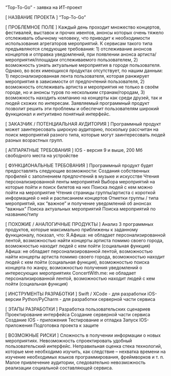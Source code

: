 “Top-To-Go” - заявка на ИТ-проект

[ НАЗВАНИЕ ПРОЕКТА ]
“Top-To-Go”

[ ПРОБЛЕМНОЕ ПОЛЕ ]
Каждый день проходит множество концертов, фестивалей, выставок и прочих ивентов, анонсы которых очень тяжело отслеживать обычному человеку, что приводит к необходимости использования агрегаторов мероприятий. К сервисам такого типа предъявляются следующие требования: 1) отслеживание анонсов концертов и отправка уведомлений, при появлении анонса артиста/мероприятия/площадки отслеживаемого пользователем, 2) возможность узнать актуальные мероприятия в городе пользователя. Однако, во всех имеющихся продуктах отсутствует, по нашим данным: 1) персонализированная лента пользователя, которая ранжирует мероприятия в зависимости от предпочтений пользователя, 2) возможность отслеживать артиста и мероприятия не только в своём городе, но и анонсы туров по нескольким странам/городам, 3) возможность находить компанию на концерты как среди друзей, так и людей схожих по интересам. Заявляемый программный продукт позволит решить эти проблемы и обеспечит пользователям широкий функционал и интуитивно понятный интерфейс.

[ ЗАКАЗЧИК / ПОТЕНЦИАЛЬНАЯ АУДИТОРИЯ ]
Программный продукт может заинтересовать широкую аудиторию, поскольку рассчитан на поиск мероприятий разного типа, которые могут заинтересовать людей разных возрастных групп.

[ АППАРАТНЫЕ ТРЕБОВАНИЯ ]
IOS - версия 9 и выше, 200 Мб свободного места на устройстве

[ ФУНКЦИОНАЛЬНЫЕ ТРЕБОВАНИЯ ]
Программный продукт будет предоставлять следующие возможности:
Создания собственных профилей с заполнением предпочтений в музыке и искусстве
Чтения персонализированной ленты мероприятий
Выбора мероприятий на которые пойти и поиск билетов на них
Поиска людей с кем можно пойти на мероприятие 
Чтения страницы группы/артиста с короткой информацией о ней и расписанием концертов
Отметки группы / типа мероприятий, как “важное” и получение уведомлений об анонсах “важных”
Поиска актуальных мероприятий
Поиска мероприятий по названию/типу



[ ПОХОЖИЕ / АНАЛОГИЧНЫЕ ПРОДУКТЫ ]
Анализ 3 программных продуктов, которые максимально приближены к заданному функционалу, показал, что:
Я.Афиша: не обладает персонализированной лентой, возможностью найти концерты артиста помимо своего города, возможностью находит людей с кем пойти (социальная функция)
Афиша: не обладает персонализированной лентой, возможностью найти концерты артиста помимо своего города, возможностью находит людей с кем пойти (социальная функция), возможностью поиска концерта по жанру, возможностью получения уведомлений о интересующих мероприятиях 
ConcertWith.me: не обладает персонализированной лентой, возможностью находит людей с кем пойти (социальная функция)

[ ИНСТРУМЕНТЫ РАЗРАБОТКИ ]
Swift / XCode - для разработки iOS-версии
Python/PyCharm - для разработки серверной части сервиса

[ ЭТАПЫ РАЗРАБОТКИ ]
Разработка пользовательских сценариев
Проектирование интерфейса 
Создание серверной части сервиса
Создание IOS - приложения
Тестирование и отладка
Запуск IOS-приложения
Подготовка проекта к защите

[ ВОЗМОЖНЫЕ РИСКИ ]
Сложность в получении информации о новых мероприятиях.
Невозможность спроектировать удобный пользовательский интерфейс.
Неправильная оценка стека технологий, которые мне необходимо изучить, как следствие – нехватка времени на изучение необходимых языков программирования, фреймворков и т. п.
Малое привлечение аудитории, следовательно невозможность реализации социальной составляющей сервиса.

